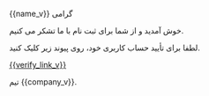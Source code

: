 {{name_v}} گرامی

خوش آمدید و از شما برای ثبت نام با ما تشکر می کنیم.

لطفا برای تأیید حساب کاربری خود، روی پیوند زیر کلیک کنید.

<a href="{{verify_link_v}}">{{verify_link_v}}</a>


تیم {{company_v}}.
